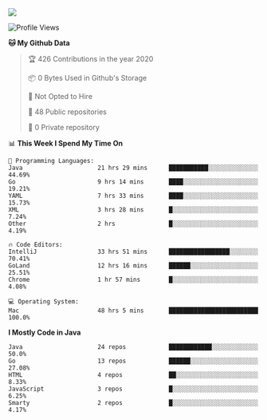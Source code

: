
<a href="https://github.com/helloworlde">
  <img align="" src="https://github-readme-stats.vercel.app/api?username=helloworlde&show_icons=true&count_private=true" />
</a>

<!--START_SECTION:waka-->
![Profile Views](http://img.shields.io/badge/Profile%20Views-39-blue)

**🐱 My Github Data** 

> 🏆 426 Contributions in the year 2020
 > 
> 📦 0 Bytes Used in Github's Storage 
 > 
> 🚫 Not Opted to Hire
 > 
> 📜 48 Public repositories
 > 
> 🔑 0 Private repository 
 > 
📊 **This Week I Spend My Time On** 

```text
💬 Programming Languages: 
Java                     21 hrs 29 mins      ███████████░░░░░░░░░░░░░░   44.69% 
Go                       9 hrs 14 mins       ████░░░░░░░░░░░░░░░░░░░░░   19.21% 
YAML                     7 hrs 33 mins       ████░░░░░░░░░░░░░░░░░░░░░   15.73% 
XML                      3 hrs 28 mins       █░░░░░░░░░░░░░░░░░░░░░░░░   7.24% 
Other                    2 hrs               █░░░░░░░░░░░░░░░░░░░░░░░░   4.19%

🔥 Code Editors: 
IntelliJ                 33 hrs 51 mins      █████████████████░░░░░░░░   70.41% 
GoLand                   12 hrs 16 mins      ██████░░░░░░░░░░░░░░░░░░░   25.51% 
Chrome                   1 hr 57 mins        █░░░░░░░░░░░░░░░░░░░░░░░░   4.08%

💻 Operating System: 
Mac                      48 hrs 5 mins       █████████████████████████   100.0%

```

**I Mostly Code in Java** 

```text
Java                     24 repos            ████████████░░░░░░░░░░░░░   50.0% 
Go                       13 repos            ██████░░░░░░░░░░░░░░░░░░░   27.08% 
HTML                     4 repos             ██░░░░░░░░░░░░░░░░░░░░░░░   8.33% 
JavaScript               3 repos             █░░░░░░░░░░░░░░░░░░░░░░░░   6.25% 
Smarty                   2 repos             █░░░░░░░░░░░░░░░░░░░░░░░░   4.17%

```



<!--END_SECTION:waka-->
